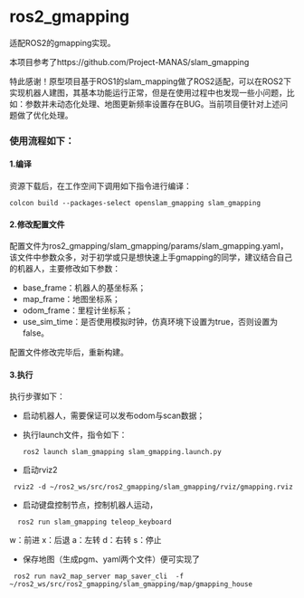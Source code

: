 # ros2_gmapping
适配ROS2的gmapping实现。

本项目参考了https://github.com/Project-MANAS/slam_gmapping

特此感谢！原型项目基于ROS1的slam_mapping做了ROS2适配，可以在ROS2下实现机器人建图，其基本功能运行正常，但是在使用过程中也发现一些小问题，比如：参数并未动态化处理、地图更新频率设置存在BUG。当前项目便针对上述问题做了优化处理。

### 使用流程如下：

#### 1.编译

资源下载后，在工作空间下调用如下指令进行编译：

```
colcon build --packages-select openslam_gmapping slam_gmapping
```

#### 2.修改配置文件

配置文件为ros2_gmapping/slam_gmapping/params/slam_gmapping.yaml，该文件中参数众多，对于初学或只是想快速上手gmapping的同学，建议结合自己的机器人，主要修改如下参数：

* base_frame：机器人的基坐标系；
* map_frame：地图坐标系；
* odom_frame：里程计坐标系；
* use_sim_time：是否使用模拟时钟，仿真环境下设置为true，否则设置为false。

配置文件修改完毕后，重新构建。

#### 3.执行

执行步骤如下：

* 启动机器人，需要保证可以发布odom与scan数据；

* 执行launch文件，指令如下：

  ```
  ros2 launch slam_gmapping slam_gmapping.launch.py
  ```

* 启动rviz2
 ```
  rviz2 -d ~/ros2_ws/src/ros2_gmapping/slam_gmapping/rviz/gmapping.rviz
 ```

* 启动键盘控制节点，控制机器人运动，
 ```
   ros2 run slam_gmapping teleop_keyboard
 ```

w：前进
x：后退
a：左转
d：右转
s：停止


* 保存地图（生成pgm、yaml两个文件）便可实现了
 ```
  ros2 run nav2_map_server map_saver_cli  -f ~/ros2_ws/src/ros2_gmapping/slam_gmapping/map/gmapping_house

 ```

